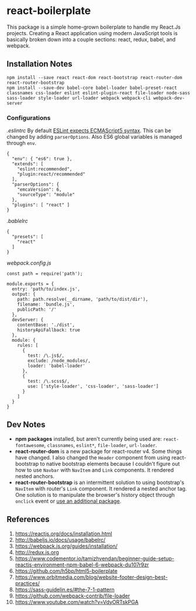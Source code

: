 # react-boilerplate

This package is a simple home-grown boilerplate to handle my React.Js projects. Creating a React application using modern JavaScript tools is basically broken down into a couple sections: react, redux, babel, and webpack.

## Installation Notes
```
npm install --save react react-dom react-bootstrap react-router-dom react-router-bootstrap
npm install --save-dev babel-core babel-loader babel-preset-react classnames css-loader eslint eslint-plugin-react file-loader node-sass sass-loader style-loader url-loader webpack webpack-cli webpack-dev-server
```

### Configurations
*.eslintrc*
By default [ESLint expects ECMAScript5 syntax][eslint-config]. This can be changed by adding `parserOptions`. Also ES6 global variables is managed through `env`.
```
{
  "env": { "es6": true },
  "extends": [
    "eslint:recommended",
    "plugin:react/recommended"
  ],
  "parserOptions": {
    "emcaVersion": 6,
    "sourceType": "module"
  },
  "plugins": [ "react" ]
}
```

*.bablelrc*
```
{
  "presets": [
    "react"
  ]
}
```

*webpack.config.js*
```
const path = require('path');

module.exports = {
  entry: 'path/to/index.js',
  output: {
    path: path.resolve(__dirname, 'path/to/dist/dir'),
    filename: 'bundle.js',
    publicPath: '/'
  },
  devServer: {
    contentBase: './dist',
    historyApiFallback: true
  },
  module: {
    rules: [
      {
        test: /\.js$/,
        exclude: /node_modules/,
        loader: 'babel-loader'
      },
      {
        test: /\.scss$/,
        use: ['style-loader', 'css-loader', 'sass-loader']
      }
    ]
  }
}
```

## Dev Notes
* **npm packages** installed, but aren't currently being used are: `react-fontawesome`, `classnames`, `eslint*`, `file-loader`, `url-loader`.
* **react-router-dom** is a new package for react-router v4. Some things have changed. I also changed the `Header` component from using react-bootstrap to native bootstrap elements because I couldn't figure out how to use `Navbar` with `NavItem` and `Link` components. It rendered nested anchors.
* **react-router-bootstrap** is an intermittent solution to using bootstrap's `NavItem` with router's `Link` component. It rendered a nested anchor tag. One solution is to manipulate the browser's history object through `onclick` event or [use an additional package][router-bootstrap].

## References
1. https://reactjs.org/docs/installation.html
1. http://babeljs.io/docs/usage/babelrc/
1. https://webpack.js.org/guides/installation/
1. http://redux.js.org
1. https://www.codementor.io/tamizhvendan/beginner-guide-setup-reactjs-environment-npm-babel-6-webpack-du107r9zr
1. https://github.com/h5bp/html5-boilerplate
1. https://www.orbitmedia.com/blog/website-footer-design-best-practices/
1. https://sass-guidelin.es/#the-7-1-pattern
1. https://github.com/webpack-contrib/file-loader
1. https://www.youtube.com/watch?v=VdyORTskPGA

[router-bootstrap]:https://github.com/ReactTraining/react-router/issues/83#issuecomment-214794477
[eslint-config]: https://eslint.org/docs/user-guide/configuring
